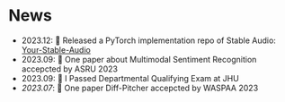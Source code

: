 # News
- 2023.12: 🚀 Released a PyTorch implementation repo of Stable Audio: [Your-Stable-Audio](https://github.com/haidog-yaqub/Your-Stable-Audio)
- 2023.09: 🎉 One paper about Multimodal Sentiment Recognition accepcted by ASRU 2023
- 2023.09: 🎉 I Passed Departmental Qualifying Exam at JHU
- *2023.07*: 🎉 One paper Diff-Pitcher accepcted by WASPAA 2023
